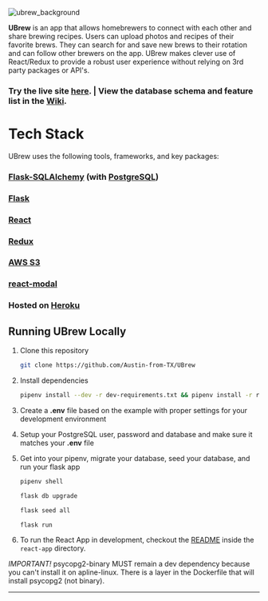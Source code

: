 ![ubrew_background](https://u-brew-flask.s3-eu-west-1.amazonaws.com/splash.png)


**UBrew** is an app that allows homebrewers to connect with each other and share brewing recipes. Users can upload photos and recipes of their favorite brews. They can search for and save new brews to their rotation and can follow other brewers on the app. UBrew makes clever use of React/Redux to provide a robust user experience without relying on 3rd party packages or API's. 

### Try the live site <a href=https://ubrew.herokuapp.com/>here</a>. <b>|</b> View the database schema and feature list in the <a href="https://github.com/Austin-from-TX/UBrew/wiki">Wiki</a>.



# Tech Stack
UBrew uses the following tools, frameworks, and key packages:

### [Flask-SQLAlchemy](https://flask-sqlalchemy.palletsprojects.com/en/2.x/) (with [PostgreSQL](https://www.postgresql.org/))
### [Flask](https://flask.palletsprojects.com/en/1.1.x/)
### [React](https://reactjs.org/)
### [Redux](https://react-redux.js.org/)
### [AWS S3](https://aws.amazon.com/s3/)
### [react-modal](https://www.npmjs.com/package/react-modal)
### Hosted on [Heroku](https://www.heroku.com)




## Running UBrew Locally

1. Clone this repository

   ```bash
   git clone https://github.com/Austin-from-TX/UBrew
   ```

2. Install dependencies

      ```bash
      pipenv install --dev -r dev-requirements.txt && pipenv install -r requirements.txt
      ```

3. Create a **.env** file based on the example with proper settings for your
   development environment

4. Setup your PostgreSQL user, password and database and make sure it matches your **.env** file

5. Get into your pipenv, migrate your database, seed your database, and run your flask app

   ```bash
   pipenv shell
   ```

   ```bash
   flask db upgrade
   ```

   ```bash
   flask seed all
   ```

   ```bash
   flask run
   ```

6. To run the React App in development, checkout the [README](./react-app/README.md) inside the `react-app` directory.

*IMPORTANT!*
   psycopg2-binary MUST remain a dev dependency because you can't install it on apline-linux.
   There is a layer in the Dockerfile that will install psycopg2 (not binary).
***


